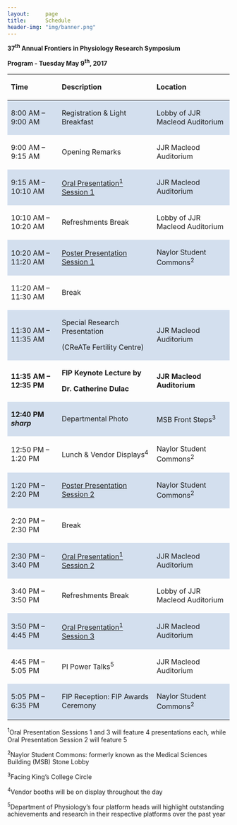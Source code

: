 ```yaml
---
layout:     page
title:      Schedule
header-img: "img/banner.png"
---
```

<p><strong>37</strong><sup><strong>th</strong></sup><strong> Annual Frontiers in Physiology Research Symposium</strong></p>
<p><strong>Program - Tuesday May 9</strong><sup><strong>th</strong></sup><strong>, 2017</strong></p>
<table width="732" cellspacing="0" cellpadding="8">
<tbody>
<tr>
<td width="155" height="14">
<p><strong>Time</strong></p>
</td>
<td width="298">
<p><strong>Description</strong></p>
</td>
<td width="231">
<p><strong>Location</strong></p>
</td>
</tr>
</tbody>
<tbody>
<tr>
<td bgcolor="#d3dfee" width="155" height="14">
<p>8:00 AM &ndash; 9:00 AM</p>
</td>
<td bgcolor="#d3dfee" width="298">
<p>Registration &amp; Light Breakfast</p>
</td>
<td bgcolor="#d3dfee" width="231">
<p>Lobby of JJR Macleod Auditorium</p>
</td>
</tr>
<tr>
<td width="155">
<p>9:00 AM &ndash; 9:15 AM</p>
</td>
    <td width="298">
    <p>Opening Remarks</p>
    </td>
    <td width="231">
    <p>JJR Macleod Auditorium</p>
    </td>
    </tr>
<tr>
<td bgcolor="#d3dfee" width="155">
<p>9:15 AM &ndash; 10:10 AM</p>
</td>
    <td bgcolor="#d3dfee" width="298">
    <p><a href="{{ site.baseurl }}/search/index.html#oral-session-1">Oral Presentation<sup>1</sup> Session 1</a></p>
    </td>
    <td bgcolor="#d3dfee" width="231">
    <p>JJR Macleod Auditorium</p>
    </td>
</tr>
<tr>
<td width="155">
<p>10:10 AM &ndash; 10:20 AM</p>
</td>
    <td width="298">
    <p>Refreshments Break</p>
    </td>
    <td width="231">
    <p>Lobby of JJR Macleod Auditorium</p>
    </td>
</tr>
<tr>
<td bgcolor="#d3dfee" width="155">
<p>10:20 AM &ndash; 11:20 AM</p>
</td>
    <td bgcolor="#d3dfee" width="298">
    <p><a href="{{ site.baseurl }}/search/index.html#poster-session-1">Poster Presentation Session 1</a></p>
    </td>
    <td bgcolor="#d3dfee" width="231">
    <p>Naylor Student Commons<sup>2</sup></p>
    </td>
</tr>
<tr>
<td width="155">
<p>11:20 AM &ndash; 11:30 AM</p>
</td>
<td width="298">
<p>Break</p>
</td>
<td width="231">&nbsp;</td>
</tr>
<tr>
<td bgcolor="#d3dfee" width="155">
<p>11:30 AM &ndash; 11:35 AM</p>
</td>
<td bgcolor="#d3dfee" width="298">
<p>Special Research Presentation</p>
<p>(CReATe Fertility Centre)</p>
</td>
<td bgcolor="#d3dfee" width="231">
<p>JJR Macleod Auditorium</p>
</td>
</tr>
<tr>
<td width="155">
<p><strong>11:35 AM &ndash; 12:35 PM</strong></p>
</td>
<td width="298">
<p><strong>FIP Keynote Lecture by </strong></p>
<p><strong>Dr. Catherine Dulac</strong></p>
</td>
<td width="231">
<p><strong>JJR Macleod Auditorium</strong></p>
</td>
</tr>
<tr>
<td bgcolor="#d3dfee" width="155">
<p><strong>12:40 PM <em>sharp</em></strong></p>
</td>
<td bgcolor="#d3dfee" width="298">
<p>Departmental Photo</p>
</td>
<td bgcolor="#d3dfee" width="231">
<p>MSB Front Steps<sup>3</sup></p>
</td>
</tr>
<tr>
<td width="155">
<p>12:50 PM &ndash; 1:20 PM</p>
</td>
<td width="298">
<p>Lunch &amp; Vendor Displays<sup>4</sup></p>
</td>
<td width="231">
<p>Naylor Student Commons<sup>2</sup></p>
</td>
</tr>
<tr>
<td bgcolor="#d3dfee" width="155">
<p>1:20 PM &ndash; 2:20 PM</p>
</td>
<td bgcolor="#d3dfee" width="298">
<p><a href="{{ site.baseurl }}/search/index.html#poster-session-2">Poster Presentation Session 2</a></p>
</td>
<td bgcolor="#d3dfee" width="231">
<p>Naylor Student Commons<sup>2</sup></p>
</td>
</tr>
<tr>
<td width="155">
<p>2:20 PM &ndash; 2:30 PM</p>
</td>
<td width="298">
<p>Break</p>
</td>
<td width="231">&nbsp;</td>
</tr>
<tr>
<td bgcolor="#d3dfee" width="155">
<p>2:30 PM &ndash; 3:40 PM</p>
</td>
<td bgcolor="#d3dfee" width="298">
<p><a href="{{ site.baseurl }}/search/index.html#oral-session-2">Oral Presentation<sup>1</sup> Session 2</a></p>
</td>
<td bgcolor="#d3dfee" width="231">
<p>JJR Macleod Auditorium</p>
</td>
</tr>
<tr>
<td width="155">
<p>3:40 PM &ndash; 3:50 PM</p>
</td>
<td width="298">
<p>Refreshments Break</p>
</td>
<td width="231">
<p>Lobby of JJR Macleod Auditorium</p>
</td>
</tr>
<tr>
<td bgcolor="#d3dfee" width="155">
<p>3:50 PM &ndash; 4:45 PM</p>
</td>
<td bgcolor="#d3dfee" width="298">
<p><a href="{{ site.baseurl }}/search/index.html#oral-session-3">Oral Presentation<sup>1</sup> Session 3</a></p>
</td>
<td bgcolor="#d3dfee" width="231">
<p>JJR Macleod Auditorium</p>
</td>
</tr>
<tr>
<td width="155">
<p>4:45 PM &ndash; 5:05 PM</p>
</td>
<td width="298">
<p>PI Power Talks<sup>5</sup></p>
</td>
<td width="231">
<p>JJR Macleod Auditorium</p>
</td>
</tr>
<tr>
<td bgcolor="#d3dfee" width="155">
<p>5:05 PM &ndash; 6:35 PM</p>
</td>
<td bgcolor="#d3dfee" width="298">
<p>FIP Reception: FIP Awards Ceremony</p>
</td>
<td bgcolor="#d3dfee" width="231">
<p>Naylor Student Commons<sup>2 </sup></p>
</td>
</tr>
</tbody>
</table>
<p><sup>1</sup>Oral Presentation Sessions 1 and 3 will feature 4 presentations each, while Oral Presentation Session 2 will feature 5</p>
<p><sup>2</sup>Naylor Student Commons: formerly known as the Medical Sciences Building (MSB) Stone Lobby</p>
<p><sup>3</sup>Facing King&rsquo;s College Circle</p>
<p><sup>4</sup>Vendor booths will be on display throughout the day</p>
<p><sup>5</sup>Department of Physiology&rsquo;s four platform heads will highlight outstanding achievements and research in their respective platforms over the past year</p>
